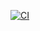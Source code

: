 [![CI](https://github.com/quocAnhnguyen1/quizapp-frontend/actions/workflows/ci.yml/badge.svg)](https://github.com/quocAnhnguyen1/quizapp-frontend/actions/workflows/ci.yml)
